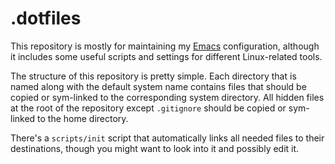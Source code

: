 # .dotfiles
This repository is mostly for maintaining my [Emacs][1] configuration, although it includes some useful scripts and settings for different Linux-related tools.

The structure of this repository is pretty simple.
Each directory that is named along with the default system name contains files that should be copied or sym-linked to the corresponding system directory.
All hidden files at the root of the repository except `.gitignore` should be copied or sym-linked to the home directory.

There's a `scripts/init` script that automatically links all needed files to their destinations, though you might want to look into it and possibly edit it.


[1]: .config/emacs

<!--  LocalWords:  sym dotfiles
 -->

